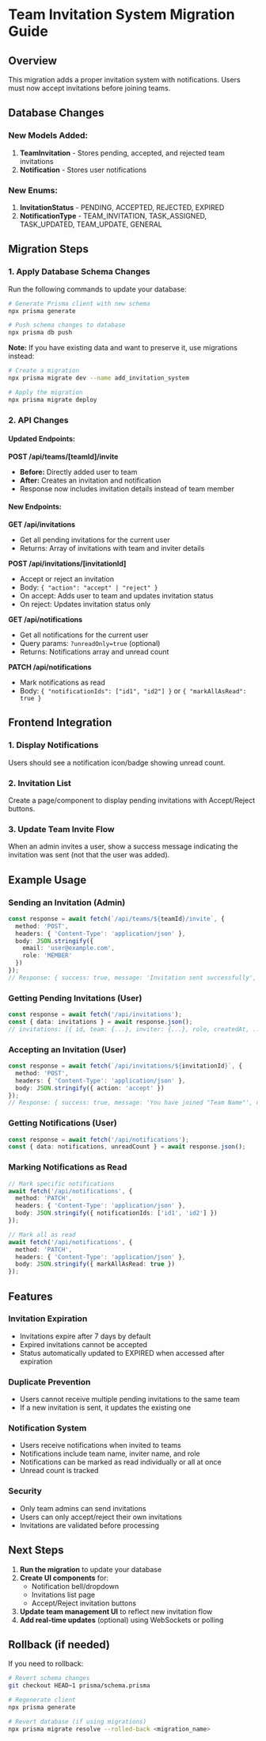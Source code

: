 # Team Invitation System Migration Guide

## Overview
This migration adds a proper invitation system with notifications. Users must now accept invitations before joining teams.

## Database Changes

### New Models Added:
1. **TeamInvitation** - Stores pending, accepted, and rejected team invitations
2. **Notification** - Stores user notifications

### New Enums:
1. **InvitationStatus** - PENDING, ACCEPTED, REJECTED, EXPIRED
2. **NotificationType** - TEAM_INVITATION, TASK_ASSIGNED, TASK_UPDATED, TEAM_UPDATE, GENERAL

## Migration Steps

### 1. Apply Database Schema Changes

Run the following commands to update your database:

```bash
# Generate Prisma client with new schema
npx prisma generate

# Push schema changes to database
npx prisma db push
```

**Note:** If you have existing data and want to preserve it, use migrations instead:

```bash
# Create a migration
npx prisma migrate dev --name add_invitation_system

# Apply the migration
npx prisma migrate deploy
```

### 2. API Changes

#### Updated Endpoints:

**POST /api/teams/[teamId]/invite**
- **Before:** Directly added user to team
- **After:** Creates an invitation and notification
- Response now includes invitation details instead of team member

#### New Endpoints:

**GET /api/invitations**
- Get all pending invitations for the current user
- Returns: Array of invitations with team and inviter details

**POST /api/invitations/[invitationId]**
- Accept or reject an invitation
- Body: `{ "action": "accept" | "reject" }`
- On accept: Adds user to team and updates invitation status
- On reject: Updates invitation status only

**GET /api/notifications**
- Get all notifications for the current user
- Query params: `?unreadOnly=true` (optional)
- Returns: Notifications array and unread count

**PATCH /api/notifications**
- Mark notifications as read
- Body: `{ "notificationIds": ["id1", "id2"] }` or `{ "markAllAsRead": true }`

## Frontend Integration

### 1. Display Notifications
Users should see a notification icon/badge showing unread count.

### 2. Invitation List
Create a page/component to display pending invitations with Accept/Reject buttons.

### 3. Update Team Invite Flow
When an admin invites a user, show a success message indicating the invitation was sent (not that the user was added).

## Example Usage

### Sending an Invitation (Admin)
```typescript
const response = await fetch(`/api/teams/${teamId}/invite`, {
  method: 'POST',
  headers: { 'Content-Type': 'application/json' },
  body: JSON.stringify({
    email: 'user@example.com',
    role: 'MEMBER'
  })
});
// Response: { success: true, message: 'Invitation sent successfully', data: {...} }
```

### Getting Pending Invitations (User)
```typescript
const response = await fetch('/api/invitations');
const { data: invitations } = await response.json();
// invitations: [{ id, team: {...}, inviter: {...}, role, createdAt, ... }]
```

### Accepting an Invitation (User)
```typescript
const response = await fetch(`/api/invitations/${invitationId}`, {
  method: 'POST',
  headers: { 'Content-Type': 'application/json' },
  body: JSON.stringify({ action: 'accept' })
});
// Response: { success: true, message: 'You have joined "Team Name"', data: {...} }
```

### Getting Notifications (User)
```typescript
const response = await fetch('/api/notifications');
const { data: notifications, unreadCount } = await response.json();
```

### Marking Notifications as Read
```typescript
// Mark specific notifications
await fetch('/api/notifications', {
  method: 'PATCH',
  headers: { 'Content-Type': 'application/json' },
  body: JSON.stringify({ notificationIds: ['id1', 'id2'] })
});

// Mark all as read
await fetch('/api/notifications', {
  method: 'PATCH',
  headers: { 'Content-Type': 'application/json' },
  body: JSON.stringify({ markAllAsRead: true })
});
```

## Features

### Invitation Expiration
- Invitations expire after 7 days by default
- Expired invitations cannot be accepted
- Status automatically updated to EXPIRED when accessed after expiration

### Duplicate Prevention
- Users cannot receive multiple pending invitations to the same team
- If a new invitation is sent, it updates the existing one

### Notification System
- Users receive notifications when invited to teams
- Notifications include team name, inviter name, and role
- Notifications can be marked as read individually or all at once
- Unread count is tracked

### Security
- Only team admins can send invitations
- Users can only accept/reject their own invitations
- Invitations are validated before processing

## Next Steps

1. **Run the migration** to update your database
2. **Create UI components** for:
   - Notification bell/dropdown
   - Invitations list page
   - Accept/Reject invitation buttons
3. **Update team management UI** to reflect new invitation flow
4. **Add real-time updates** (optional) using WebSockets or polling

## Rollback (if needed)

If you need to rollback:

```bash
# Revert schema changes
git checkout HEAD~1 prisma/schema.prisma

# Regenerate client
npx prisma generate

# Revert database (if using migrations)
npx prisma migrate resolve --rolled-back <migration_name>
```
